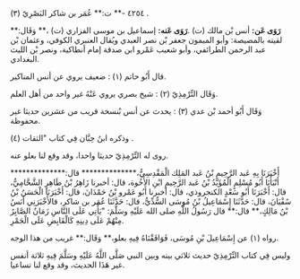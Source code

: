 ٤٢٥٤ -** ت:** عُمَر بن شاكر البَصْرِيّ (٣) .

**رَوَى عَن:** أنس بْن مالك (ت) .**رَوَى عَنه:** إسماعيل بن موسى الفزاري (ت) ،** وَقَال:** لقيته بالمصيصة: وأبو الميمون جعفر بْن نصر العبدي ويُقال العنبري الكوفي، وعثمان بْن عبد الرحمن الطرائفي، وأبو شعيب عَمْرو ابن صدقة إمام أنطاكية، ونصر بْن الليث البغدادي.

قال أَبُو حاتم (١) : ضعيف يروي عن أنس المناكير.

وَقَال التِّرْمِذِيّ (٢) : شيخ بصري يروي عَنْهُ غير واحد من أهل العلم.

وَقَال أَبُو أحمد بْن عدي (٣) : يحدث عن أنس بْنسخة قريب من عشرين حديثا غير محفوظة.

وذكره ابنُ حِبَّان فِي كتاب "الثقات (٤) .

روى له التِّرْمِذِيّ حديثا واحدا، وقد وقع لنا بعلو عنه.

أَخْبَرَنَا بِهِ عَبد الرَّحِيمِ بْنُ عَبد المَلِك الْمَقْدِسِيُّ،************** قال:************** أَنْبَأَنَا أَبُو مُسْلِمٍ الْمُؤَيَّدُ بْنُ عَبد الرَّحِيمِ ابْنِ الأَخُوة، قال: أخبرنا زَاهِرُ بْنُ طَاهِرٍ الشَّحَّامِيُّ، قال: أَخْبَرَنَا أَبُو سَعْدٍ الكنجروذي، قال: أخبرنا أَبُو عَمْرو بْنُ حَمْدَانَ، قال: أَخْبَرَنَا الْحَسَنُ بْنُ سُفْيَانَ، قال: حَدَّثَنَا إِسْمَاعِيلُ بْنُ مُوسَى السُّدِّيُّ، قال: حَدَّثَنَا عُمَر بن شاكر، قالأَخْبَرَنِي أَنَسُ بْنُ مَالِكٍ،** قال:** قال رَسُولُ اللَّهِ صلى الله عَلَيْهِ وسَلَّمَ: "يَأْتِي عَلَى النَّاسِ زَمَانٌ الصَّابِرُ مِنْهُمْ عَلَى دِينِهِ كَالْقَابِضِ عَلَى الْجَمْرِ.

رواه (١) عن إِسْمَاعِيلَ بْنِ مُوسَى، فَوَافَقْنَاهُ فِيهِ بعلو،** وَقَال:** غريب من هذا الوجه.

وليس فِي كتاب التِّرْمِذِيّ حديث ثلاثي بينه وبين النبي صَلَّى اللَّهُ عَلَيْهِ وسَلَّمَ فِيهِ ثلاثة أنفس غير هَذَا الحديث، وقد وقع لنا تساعيا.